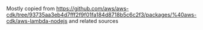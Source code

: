 Mostly copied from https://github.com/aws/aws-cdk/tree/93735aa3eb4d7fff2f9f01fa184d8718b5c6c2f3/packages/%40aws-cdk/aws-lambda-nodejs and related sources